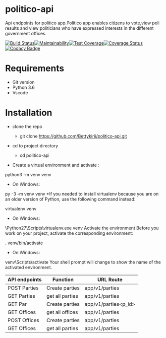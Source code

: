 # politico-api
Api endpoints for politico app.Politico app enables citizens to vote,view poll results and view politicians who have expressed interests in the different government offices.

[![Build Status](https://travis-ci.com/Bettykirii/politico-api.svg?branch=develop)](https://travis-ci.com/Bettykirii/politico-api)[![Maintainability](https://api.codeclimate.com/v1/badges/f40d762e3c56cb8f30a1/maintainability)](https://codeclimate.com/github/Bettykirii/politico-api/maintainability)[![Test Coverage](https://api.codeclimate.com/v1/badges/f40d762e3c56cb8f30a1/test_coverage)](https://codeclimate.com/github/Bettykirii/politico-api/test_coverage)[![Coverage Status](https://coveralls.io/repos/github/Bettykirii/politico-api/badge.svg?branch=master)](https://coveralls.io/github/Bettykirii/politico-api?branch=master)[![Codacy Badge](https://api.codacy.com/project/badge/Grade/f5bf7746e6424aad9feb4b6c5dd1ec74)](https://www.codacy.com/app/Bettykirii/politico-api?utm_source=github.com&amp;utm_medium=referral&amp;utm_content=Bettykirii/politico-api&amp;utm_campaign=Badge_Grade)


# Requirements
* Git version
* Python 3.6
* Vscode

# Installation

* clone the repo
  * git clone  https://github.com/Bettykirii/politico-api.git

* cd to project directory
   * cd politico-api

* Create a virtual environment and activate :


 python3 -m venv venv
  * On Windows:

py -3 -m venv venv
*If you needed to install virtualenv because you are on an older version of Python, use the following command instead:

virtualenv venv
* On Windows:

\Python27\Scripts\virtualenv.exe venv
Activate the environment
Before you work on your project, activate the corresponding environment:

. venv/bin/activate
* On Windows:

venv\Scripts\activate
Your shell prompt will change to show the name of the activated environment.

API endpoints | Function       | URL Route
------------- | -------------  | -------------  
POST Parties  | Create parties | app/v1/parties
GET Parties   | get all parties| app/v1/parties
GET Par | Create parties | app/v1/parties<p_id>
GET Offices   | get all offices| app/v1/parties
POST Offices  | Create parties | app/v1/parties
GET Offices<id>   | get all parties| app/v1/parties